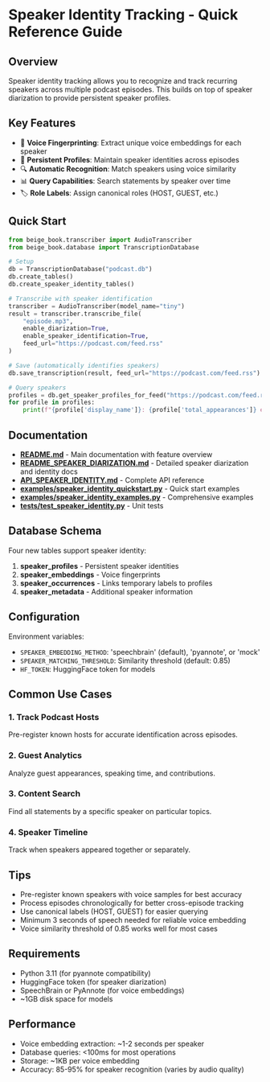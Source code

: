 # Speaker Identity Tracking - Quick Reference Guide

## Overview

Speaker identity tracking allows you to recognize and track recurring speakers across multiple podcast episodes. This builds on top of speaker diarization to provide persistent speaker profiles.

## Key Features

- 🎯 **Voice Fingerprinting**: Extract unique voice embeddings for each speaker
- 👥 **Persistent Profiles**: Maintain speaker identities across episodes
- 🔍 **Automatic Recognition**: Match speakers using voice similarity
- 📊 **Query Capabilities**: Search statements by speaker over time
- 🏷️ **Role Labels**: Assign canonical roles (HOST, GUEST, etc.)

## Quick Start

```python
from beige_book.transcriber import AudioTranscriber
from beige_book.database import TranscriptionDatabase

# Setup
db = TranscriptionDatabase("podcast.db")
db.create_tables()
db.create_speaker_identity_tables()

# Transcribe with speaker identification
transcriber = AudioTranscriber(model_name="tiny")
result = transcriber.transcribe_file(
    "episode.mp3",
    enable_diarization=True,
    enable_speaker_identification=True,
    feed_url="https://podcast.com/feed.rss"
)

# Save (automatically identifies speakers)
db.save_transcription(result, feed_url="https://podcast.com/feed.rss")

# Query speakers
profiles = db.get_speaker_profiles_for_feed("https://podcast.com/feed.rss")
for profile in profiles:
    print(f"{profile['display_name']}: {profile['total_appearances']} episodes")
```

## Documentation

- **[README.md](README.md)** - Main documentation with feature overview
- **[README_SPEAKER_DIARIZATION.md](README_SPEAKER_DIARIZATION.md)** - Detailed speaker diarization and identity docs
- **[API_SPEAKER_IDENTITY.md](API_SPEAKER_IDENTITY.md)** - Complete API reference
- **[examples/speaker_identity_quickstart.py](examples/speaker_identity_quickstart.py)** - Quick start examples
- **[examples/speaker_identity_examples.py](examples/speaker_identity_examples.py)** - Comprehensive examples
- **[tests/test_speaker_identity.py](tests/test_speaker_identity.py)** - Unit tests

## Database Schema

Four new tables support speaker identity:

1. **speaker_profiles** - Persistent speaker identities
2. **speaker_embeddings** - Voice fingerprints
3. **speaker_occurrences** - Links temporary labels to profiles
4. **speaker_metadata** - Additional speaker information

## Configuration

Environment variables:
- `SPEAKER_EMBEDDING_METHOD`: 'speechbrain' (default), 'pyannote', or 'mock'
- `SPEAKER_MATCHING_THRESHOLD`: Similarity threshold (default: 0.85)
- `HF_TOKEN`: HuggingFace token for models

## Common Use Cases

### 1. Track Podcast Hosts
Pre-register known hosts for accurate identification across episodes.

### 2. Guest Analytics
Analyze guest appearances, speaking time, and contributions.

### 3. Content Search
Find all statements by a specific speaker on particular topics.

### 4. Speaker Timeline
Track when speakers appeared together or separately.

## Tips

- Pre-register known speakers with voice samples for best accuracy
- Process episodes chronologically for better cross-episode tracking
- Use canonical labels (HOST, GUEST) for easier querying
- Minimum 3 seconds of speech needed for reliable voice embedding
- Voice similarity threshold of 0.85 works well for most cases

## Requirements

- Python 3.11 (for pyannote compatibility)
- HuggingFace token (for speaker diarization)
- SpeechBrain or PyAnnote (for voice embeddings)
- ~1GB disk space for models

## Performance

- Voice embedding extraction: ~1-2 seconds per speaker
- Database queries: <100ms for most operations
- Storage: ~1KB per voice embedding
- Accuracy: 85-95% for speaker recognition (varies by audio quality)